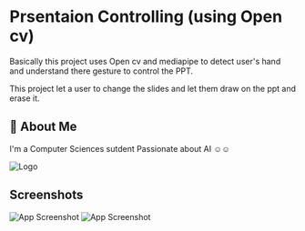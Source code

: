 
# Prsentaion Controlling (using Open cv)  

Basically this project uses Open cv and mediapipe to detect user's hand and understand there gesture to control the PPT.

This project let a user to change the slides and let them draw on the ppt and erase it.



## 🚀 About Me
I'm a Computer Sciences sutdent Passionate about AI ☺️☺️


![Logo](https://pbs.twimg.com/media/Fn-g9mJWIAMnxfC?format=jpg&name=4096x4096)



## Screenshots


![App Screenshot]("https://ibb.co/PDjQXbq](https://i.stack.imgur.com/RgQha.png?s=256)")
![App Screenshot]("https://ibb.co/LNrnxpT](https://i.ytimg.com/vi/CKmAZss-T5Y/maxresdefault.jpg)")
